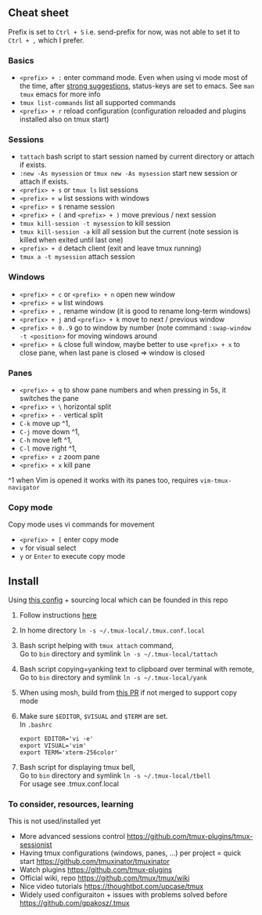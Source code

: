 ## Cheat sheet

Prefix is set to `Ctrl + S` i.e. send-prefix for now, was not able to set it to `Ctrl + ,` which I prefer.

### Basics

- `<prefix> + :` enter command mode. Even when using vi mode most of the time, after [strong suggestions](https://github.com/tmux-plugins/tmux-sensible#options), status-keys are set to emacs. See `man tmux` emacs for more info
- `tmux list-commands` list all supported commands
- `<prefix> + r` reload configuration (configuration reloaded and plugins installed also on tmux start)

### Sessions

- `tattach` bash script to start session named by current directory or attach if exists. 
- `:new -As mysession` or `tmux new -As mysession` start new session or attach if exists. 
- `<prefix> + s` or `tmux ls` list sessions
- `<prefix> + w` list sessions with windows
- `<prefix> + $` rename session 
- `<prefix> + (` and `<prefix> + )` move previous / next session
- `tmux kill-session -t mysession` to kill session
- `tmux kill-session -a` kill all session but the current (note session is killed when exited until last one)
- `<prefix> + d` detach client (exit and leave tmux running)
- `tmux a -t mysession` attach session

### Windows

- `<prefix> + c` or `<prefix> + n` open new window 
- `<prefix> + w` list windows
- `<prefix> + ,` rename window (it is good to rename long-term windows)
- `<prefix> + j` and  `<prefix> + k`  move to next / previous window
- `<prefix> + 0..9` go to window by number (note command `:swap-window -t <position>` for moving windows around
- `<prefix> + &` close full window, maybe better to use `<prefix> + x` to close pane, when last pane is closed => window is closed

### Panes

- `<prefix> + q` to show pane numbers and when pressing in 5s, it switches the pane
- `<prefix> + \` horizontal split
- `<prefix> + -` vertical split
- `C-k` move up ^1,
- `C-j` move down ^1,
- `C-h` move left ^1,
- `C-l` move right ^1,
- `<prefix> + z` zoom pane
- `<prefix> + x` kill pane

^1 when Vim is opened it works with its panes too, requires `vim-tmux-navigator`

### Copy mode

Copy mode uses vi commands for movement

- `<prefix> + [` enter copy mode
- `v` for visual select 
- `y` or `Enter` to execute copy mode

## Install

Using [this config](https://github.com/gpakosz/.tmux/) + sourcing local which can be founded in this repo

1.	Follow instructions [here](https://github.com/gpakosz/.tmux/)

1.	In home directory `ln -s ~/.tmux-local/.tmux.conf.local`

1.	Bash script helping with `tmux attach` command,   
Go to `bin` directory and symlink `ln -s ~/.tmux-local/tattach` 

1.	Bash script copying=yanking text to clipboard over terminal with remote,   
Go to `bin` directory and symlink `ln -s ~/.tmux-local/yank` 

1.	When using mosh, build from [this PR](https://github.com/mobile-shell/mosh/pull/1104) if not merged to support copy mode 

1.  Make sure `$EDITOR`, `$VISUAL` and `$TERM` are set.  
	In `.bashrc`
    ```
	export EDITOR='vi -e'
	export VISUAL='vim'
	export TERM='xterm-256color'
    ```

1.	Bash script for displaying tmux bell,   
Go to `bin` directory and symlink `ln -s ~/.tmux-local/tbell`   
For usage see .tmux.conf.local

### To consider, resources, learning

This is not used/installed yet

-	More advanced sessions control https://github.com/tmux-plugins/tmux-sessionist
-	Having tmux configurations (windows, panes, ...) per project = quick start https://github.com/tmuxinator/tmuxinator
-	Watch plugins https://github.com/tmux-plugins
-	Official wiki, repo https://github.com/tmux/tmux/wiki
-	Nice video tutorials https://thoughtbot.com/upcase/tmux 
-	Widely used configuraiton + issues with problems solved before https://github.com/gpakosz/.tmux
